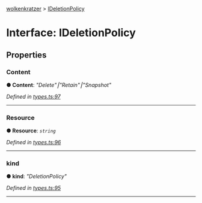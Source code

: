 [wolkenkratzer](../README.md) > [IDeletionPolicy](../interfaces/ideletionpolicy.md)



# Interface: IDeletionPolicy


## Properties
<a id="content"></a>

###  Content

**●  Content**:  *"Delete"⎮"Retain"⎮"Snapshot"* 

*Defined in [types.ts:97](https://github.com/arminhammer/wolkenkratzer/blob/ec8acae/src/types.ts#L97)*





___

<a id="resource"></a>

###  Resource

**●  Resource**:  *`string`* 

*Defined in [types.ts:96](https://github.com/arminhammer/wolkenkratzer/blob/ec8acae/src/types.ts#L96)*





___

<a id="kind"></a>

###  kind

**●  kind**:  *"DeletionPolicy"* 

*Defined in [types.ts:95](https://github.com/arminhammer/wolkenkratzer/blob/ec8acae/src/types.ts#L95)*





___


